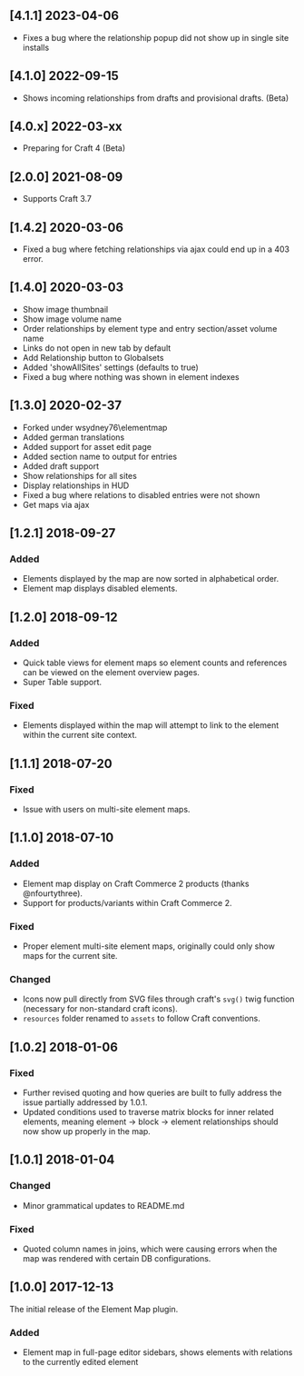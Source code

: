 ## [4.1.1] 2023-04-06

- Fixes a bug where the relationship popup did not show up in single site installs

## [4.1.0] 2022-09-15

- Shows incoming relationships from drafts and provisional drafts. (Beta)

## [4.0.x] 2022-03-xx

- Preparing for Craft 4 (Beta)

## [2.0.0] 2021-08-09

- Supports Craft 3.7

## [1.4.2] 2020-03-06

- Fixed a bug where fetching relationships via ajax could end up in a 403 error.

## [1.4.0] 2020-03-03

- Show image thumbnail
- Show image volume name
- Order relationships by element type and entry section/asset volume name
- Links do not open in new tab by default
- Add Relationship button to Globalsets
- Added 'showAllSites' settings (defaults to true)
- Fixed a bug where nothing was shown in element indexes

## [1.3.0] 2020-02-37

- Forked under wsydney76\elementmap
- Added german translations
- Added support for asset edit page
- Added section name to output for entries
- Added draft support
- Show relationships for all sites
- Display relationships in HUD
- Fixed a bug where relations to disabled entries were not shown
- Get maps via ajax

## [1.2.1] 2018-09-27

### Added
- Elements displayed by the map are now sorted in alphabetical order.
- Element map displays disabled elements.

## [1.2.0] 2018-09-12

### Added
- Quick table views for element maps so element counts and references can be viewed on the element overview pages.
- Super Table support.

### Fixed
- Elements displayed within the map will attempt to link to the element within the current site context.

## [1.1.1] 2018-07-20

### Fixed
- Issue with users on multi-site element maps.

## [1.1.0] 2018-07-10

### Added
- Element map display on Craft Commerce 2 products (thanks @nfourtythree).
- Support for products/variants within Craft Commerce 2.

### Fixed
- Proper element multi-site element maps, originally could only show maps for the current site.

### Changed
- Icons now pull directly from SVG files through craft's `svg()` twig function (necessary for non-standard craft icons).
- `resources` folder renamed to `assets` to follow Craft conventions.

## [1.0.2] 2018-01-06

### Fixed
- Further revised quoting and how queries are built to fully address the issue partially addressed by 1.0.1.
- Updated conditions used to traverse matrix blocks for inner related elements, meaning element -> block -> element relationships should now show up properly in the map.

## [1.0.1] 2018-01-04

### Changed
- Minor grammatical updates to README.md

### Fixed
- Quoted column names in joins, which were causing errors when the map was rendered with certain DB configurations.

## [1.0.0] 2017-12-13

The initial release of the Element Map plugin.

### Added
- Element map in full-page editor sidebars, shows elements with relations to the currently edited element
